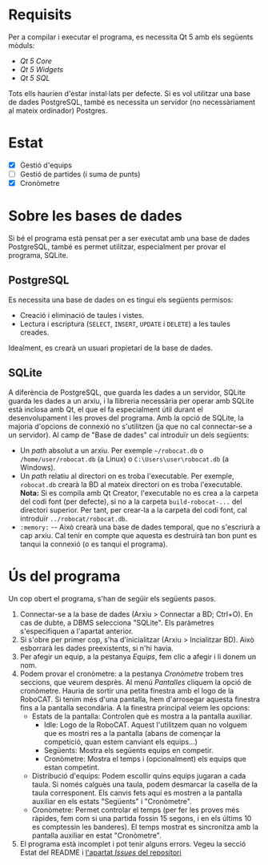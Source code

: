 # Requisits
Per a compilar i executar el programa, es necessita Qt 5 amb els següents mòduls:

- _Qt 5 Core_
- _Qt 5 Widgets_
- _Qt 5 SQL_

Tots ells haurien d'estar instal·lats per defecte.
Si es vol utilitzar una base de dades PostgreSQL, també es necessita un servidor (no necessàriament al mateix ordinador) Postgres.

# Estat
- [x] Gestió d'equips
- [ ] Gestió de partides (i suma de punts)
- [x] Cronòmetre

# Sobre les bases de dades
Si bé el programa està pensat per a ser executat amb una base de dades PostgreSQL, també es permet utilitzar,
especialment per provar el programa, SQLite.

## PostgreSQL
Es necessita una base de dades on es tingui els següents permisos:

- Creació i eliminació de taules i vistes.
- Lectura i escriptura (`SELECT`, `INSERT`, `UPDATE` i `DELETE`) a les taules creades.

Idealment, es crearà un usuari propietari de la base de dades.

## SQLite
A diferència de PostgreSQL, que guarda les dades a un servidor, SQLite guarda les dades a un arxiu, i la llibreria
necessària per operar amb SQLite està inclosa amb Qt, el que el fa especialment útil durant el desenvolupament i les
proves del programa. Amb la opció de SQLite, la majoria d'opcions de connexió no s'utilitzen (ja que no cal connectar-se
a un servidor). Al camp de "Base de dades" cal introduïr un dels següents:

- Un _path_ absolut a un arxiu. Per exemple `~/robocat.db` o `/home/user/robocat.db` (a Linux) o `C:\Users\user\robocat.db` (a Windows).
- Un _path_ relatiu al directori on es troba l'executable. Per exemple, `robocat.db` crearà la BD al mateix directori on
  es troba l'executable. **Nota:** Si es compila amb Qt Creator, l'executable no es crea a la carpeta del codi font (per defecte),
  si no a la carpeta `build-robocat-...` del directori superior. Per tant, per crear-la a la carpeta del codi font, cal introduïr
  `../robocat/robocat.db`.
- `:memory:` -- Això crearà una base de dades temporal, que no s'escriurà a cap arxiu. Cal tenir en compte que aquesta es destruirà
  tan bon punt es tanqui la connexió (o es tanqui el programa).

# Ús del programa
Un cop obert el programa, s'han de següir els següents pasos.

1. Connectar-se a la base de dades (Arxiu > Connectar a BD; Ctrl+O). En cas de dubte, a DBMS selecciona "SQLite". Els paràmetres s'especifiquen a l'apartat anterior.
2. Si s'obre per primer cop, s'ha d'inicialitzar (Arxiu > Incialitzar BD). Això esborrarà les dades preexistents, si n'hi havia.
3. Per afegir un equip, a la pestanya _Equips_, fem clic a afegir i li donem un nom.
4. Podem provar el cronòmetre: a la pestanya _Cronòmetre_ trobem tres seccions, que veurem desprès. Al menú _Pantalles_ cliquem la opció
	de cronòmetre. Hauria de sortir una petita finestra amb el logo de la RoboCAT. Si tenim més d'una pantalla, hem d'arrosegar aquesta finestra
	fins a la pantalla secondària. A la finestra principal veiem les opcions:
	- Estats de la pantalla: Controlen què es mostra a la pantalla auxiliar.
		- Idle: Logo de la RoboCAT. Aquest l'utilitzem quan no volguem que es mostri res a la pantalla (abans de començar la competició,
			quan estem canviant els equips...)
		- Següents: Mostra els següents equips en competir.
		- Cronòmetre: Mostra el temps i (opcionalment) els equips que estan competint.
	- Distribució d'equips: Podem escollir quins equips jugaran a cada taula. Si només calguès una taula, podem desmarcar la casella de la taula
		corresponent. Els canvis fets aquí es mostren a la pantalla auxiliar en els estats "Següents" i "Cronòmetre".
	- Cronòmetre: Permet controlar el temps (per fer les proves més ràpides, fem com si una partida fossin 15 segons, i en els últims 10
		es comptessin les banderes). El temps mostrat es sincronitza amb la pantalla auxiliar en estat "Cronòmetre".
5. El programa està incomplet i pot tenir alguns errors. Vegeu la secció Estat del README i [l'apartat _Issues_ del repositori][issues]

[issues]: https://github.com/vicgua/robocat/issues